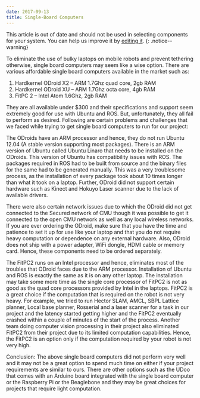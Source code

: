 ```yaml
---
date: 2017-09-13
title: Single-Board Computers
---
```


This article is out of date and should not be used in selecting components for your system. You can help us improve it by [editing it](https://github.com/RoboticsKnowledgebase/roboticsknowledgebase.github.io).
{: .notice--warning}

To eliminate the use of bulky laptops on mobile robots and prevent tethering otherwise, single board computers may seem like a wise option. There are various affordable single board computers available in the market such as:
1. Hardkernel ODroid X2 – ARM 1.7Ghz quad core, 2gb RAM
2. Hardkernel ODroid XU – ARM 1.7Ghz octa core, 4gb RAM
3. FitPC 2 – Intel Atom 1.6Ghz, 2gb RAM

They are all available under $300 and their specifications and support seem
extremely good for use with Ubuntu and ROS. But, unfortunately, they all fail to
perform as desired. Following are certain problems and challenges that we faced
while trying to get single board computers to run for our project:

The ODroids have an ARM processor and hence, they do not run Ubuntu 12.04 (A
stable version supporting most packages). There is an ARM version of Ubuntu called
Ubuntu Linaro that needs to be installed on the ODroids. This version of Ubuntu has compatibility issues with ROS. The packages required in ROS had to be built from
source and the binary files for the same had to be generated manually. This was a
very troublesome process, as the installation of every package took about 10 times
longer than what it took on a laptop. Further, ODroid did not support certain
hardware such as Kinect and Hokuyo Laser scanner due to the lack of available
drivers.

There were also certain network issues due to which the ODroid did not get
connected to the Secured network of CMU though it was possible to get it connected
to the open CMU network as well as any local wireless networks. If you are ever
ordering the ODroid, make sure that you have the time and patience to set it up for
use like your laptop and that you do not require heavy computation or dependence
on any external hardware. Also, ODroid does not ship with a power adapter, WiFi
dongle, HDMI cable or memory card. Hence, these components need to be ordered
separately.

The FitPC2 runs on an Intel processor and hence, eliminates most of the troubles
that ODroid faces due to the ARM processor. Installation of Ubuntu and ROS is
exactly the same as it is on any other laptop. The installation may take some more
time as the single core processor of FitPC2 is not as good as the quad core
processors provided by Intel in the laptops.
FitPC2 is a great choice if the computation that is required on the robot is not very heavy. For example, we tried
to run Hector SLAM, AMCL, SBPL Lattice planner, Local base planner, Rosserial and
a laser scanner for a task in our project and the latency started getting higher and
the FitPC2 eventually crashed within a couple of minutes of the start of the process.
Another team doing computer vision processing in their project also eliminated
FitPC2 from their project due to its limited computation capabilities. Hence, the
FitPC2 is an option only if the computation required by your robot is not very high.

Conclusion:
The above single board computers did not perform very well and it may not be a
great option to spend much time on either if your project requirements are similar
to ours. There are other options such as the UDoo that comes with an Arduino board
integrated with the single board computer or the Raspberry Pi or the Beaglebone
and they may be great choices for projects that require light computation.
